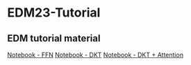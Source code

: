 # EDM23-Tutorial
## EDM tutorial material

[Notebook - FFN](https://colab.research.google.com/drive/1RrsN3ojUv_byjgmq-Zfwn3txltyTiZP8?usp=sharing)
[Notebook - DKT](https://colab.research.google.com/drive/1l7G3Jj43sRmFJV9kYglarXi_oteHFthD?usp=sharing) 
[Notebook - DKT + Attention](https://colab.research.google.com/drive/11vd5fKUXVaOGFUNX9WcSq4uZspoKzP6s?usp=sharing) 
